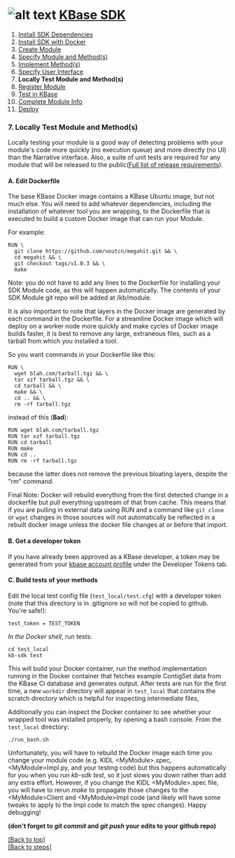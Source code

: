 # <A NAME="top"></A>![alt text](https://avatars2.githubusercontent.com/u/1263946?v=3&s=84 "KBase") [KBase SDK](../README.md)

1. [Install SDK Dependencies](kb_sdk_dependencies.md)
2. [Install SDK with Docker](kb_sdk_dockerized_install.md)
3. [Create Module](kb_sdk_create_module.md)
4. [Specify Module and Method(s)](kb_sdk_edit_module.md)
5. [Implement Method(s)](kb_sdk_impl_methods.md)
6. [Specify User Interface](kb_sdk_make_ui.md)
7. **Locally Test Module and Method(s)**
8. [Register Module](kb_sdk_register_module.md)
9. [Test in KBase](kb_sdk_test_in_kbase.md)
10. [Complete Module Info](kb_sdk_complete_module_info.md)
11. [Deploy](kb_sdk_deploy.md)


### 7. Locally Test Module and Method(s)

Locally testing your module is a good way of detecting problems with your module's code more quickly (no execution 
queue) and more directly (no UI) than the Narrative interface. Also, a suite of unit tests are required for any module
that will be released to the public([Full list of release requirements](https://github.com/kbase/project_guides/blob/master/SDK_Guidelines.md)).

#### <A NAME="dockerfile"></A>A. Edit Dockerfile

The base KBase Docker image contains a KBase Ubuntu image, but not much else.  You will need to add whatever dependencies, including the installation of whatever tool you are wrapping, to the Dockerfile that is executed to build a custom Docker image that can run your Module.

For example:

```
RUN \
  git clone https://github.com/voutcn/megahit.git && \
  cd megahit && \
  git checkout tags/v1.0.3 && \
  make
```

Note: you do not have to add any lines to the Dockerfile for installing your SDK Module code, as this will happen automatically.  The contents of your SDK Module git repo will be added at /kb/module.

It is also important to note that layers in the Docker image are generated by each command in the Dockerfile.  For a streamline Docker image which will deploy on a worker node more quickly and make cycles of Docker image builds faster, it is best to remove any large, extraneous files, such as a tarball from which you installed a tool.

So you want commands in your Dockerfile like this:

```
RUN \
  wget blah.com/tarball.tgz && \
  tar xzf tarball.tgz && \
  cd tarball && \
  make && \
  cd .. && \
  rm -rf tarball.tgz
```

instead of this (**Bad**):

```
RUN wget blah.com/tarball.tgz
RUN tar xzf tarball.tgz
RUN cd tarball
RUN make
RUN cd ..
RUN rm -rf tarball.tgz
```

because the latter does not remove the previous bloating layers, despite the "rm" command.

Final Note: Docker will rebuild everything from the first detected change in a dockerfile but pull everything upstream of that from cache. This means that if you are pulling in external data using RUN and a command like `git clone` or `wget` changes in those sources will not automatically be reflected in a rebuilt docker image unless the docker file changes at or before that import.

#### <A NAME="get-token"></A>B. Get a developer token

If you have already been approved as a KBase developer, a token may be generated from your [kbase account profile](https://narrative.kbase.us/#auth2/account) under the Developer Tokens tab.

#### <A NAME="build-tests"></A>C. Build tests of your methods

Edit the local test config file (`test_local/test.cfg`) with a developer token (note that this directory is in .gitignore so will not be copied to github.  You're safe!):

    test_token = TEST_TOKEN

*In the Docker shell*, run tests:

    cd test_local
    kb-sdk test

This will build your Docker container, run the method implementation running in the Docker 
container that fetches example ContigSet data from the KBase CI database and generates output. 
After tests are run for the first time, a new `workdir` directory will appear in `test_local`
that contains the scratch directory which is helpful for inspecting intermediate files,

Additionally you can inspect the Docker container to see whether your wrapped tool was 
installed properly, by opening a bash console.  From the `test_local` directory:
    
    ./run_bash.sh

Unfortunately, you will have to rebuild the Docker image each time you change your module code 
(e.g. KIDL \<MyModule\>.spec, \<MyModule\>Impl.py, and your testing code) but this happens 
automatically for you when you run *kb-sdk test*, so it just slows you down rather than add 
any extra effort.  However, if you change the KIDL \<MyModule\>.spec file, you will have to 
rerun *make* to propagate those changes to the \<MyModule\>Client and \<MyModule\>Impl code 
(and likely will have some tweaks to apply to the Impl code to match the spec changes).  Happy debugging!

**(don't forget to *git commit* and *git push* your edits to your github repo)**

[\[Back to top\]](#top)<br>
[\[Back to steps\]](../README.md#steps)
